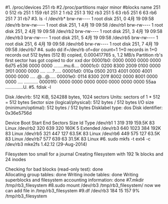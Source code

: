 #1. /proc/devices
    251 rb
#2./proc/partitions 
	major     minor   #blocks  	name
 	251        0        512 	rb
 	251        1        159 	rb1
 	251        2          1 	rb2
 	251        3        192 	rb3
 	251        5         63 	rb5
 	251        6         63 	rb6
 	251        7         31 	rb7
#3. ls -l /dev/rb*
brw-rw---- 1 root disk 251, 0  4月 19 09:58 /dev/rb
brw-rw---- 1 root disk 251, 1  4月 19 09:58 /dev/rb1
brw-rw---- 1 root disk 251, 2  4月 19 09:58 /dev/rb2
brw-rw---- 1 root disk 251, 3  4月 19 09:58 /dev/rb3
brw-rw---- 1 root disk 251, 5  4月 19 09:58 /dev/rb5
brw-rw---- 1 root disk 251, 6  4月 19 09:58 /dev/rb6
brw-rw---- 1 root disk 251, 7  4月 19 09:58 /dev/rb7
#4. sudo dd if=/dev/rb of=dor count=1
1+0 records in
1+0 records out
512 bytes (512 B) copied, 0.000417765 s, 1.2 MB/s
Partition rb's first sector has got copied to dor
    xxd dor
00001b0: 0000 0000 0000 0000 6d75 e536 0000 0000  ........mu.6....
00001c0: 0200 8300 2009 0100 0000 3f01 0000 0000  .... .....?.....
00001d0: 010a 0500 2013 4001 0000 4001 0000 0000  .... .@...@.....
00001e0: 0114 8300 201f 8002 0000 8001 0000 0000  .... ...........
00001f0: 0000 0000 0000 0000 0000 0000 0000 55aa  ..............U.
#5. fdisk -l

Disk /dev/rb: 512 KiB, 524288 bytes, 1024 sectors
Units: sectors of 1 * 512 = 512 bytes
Sector size (logical/physical): 512 bytes / 512 bytes
I/O size (minimum/optimal): 512 bytes / 512 bytes
Disklabel type: dos
Disk identifier: 0x36e5756d

Device     Boot Start   End Sectors   Size Id Type
/dev/rb1            1   319     319 159.5K 83 Linux
/dev/rb2          320   639     320   160K  5 Extended
/dev/rb3          640  1023     384   192K 83 Linux
/dev/rb5          321   447     127  63.5K 83 Linux
/dev/rb6          449   575     127  63.5K 83 Linux
/dev/rb7          577   639      63  31.5K 83 Linux
#6. sudo mkfs -t ext4 -c /dev/rb3
mke2fs 1.42.12 (29-Aug-2014)

Filesystem too small for a journal
Creating filesystem with 192 1k blocks and 24 inodes

Checking for bad blocks (read-only test): done                                  
Allocating group tables: done
Writing inode tables: done
Writing superblocks and filesystem accounting information: done
#7.mkdir /tmp/rb3_filesystem
#8.sudo mount /dev/rb3 /tmp/rb3_filesystem/
   now we can add file in /tmp/rb3_filesystem
#9.df
   /dev/rb3             184       15       157   9% /tmp/rb3_filesystem
